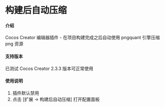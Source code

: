 # 构建后自动压缩

#### 介绍
Cocos Creator 编辑器插件 - 在项目构建完成之后自动使用 pngquant 引擎压缩 png 资源

#### 支持版本

已测试 Cocos Creator 2.3.3 版本可正常使用

#### 使用说明

1. 插件默认禁用
2. 点击 [扩展 -> 构建后自动压缩] 打开配置面板

